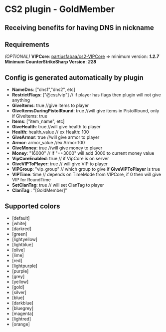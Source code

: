 # CS2 plugin - GoldMember
## Receiving benefits for having DNS in nickname

## Requirements
*(OPTIONAL)* **VIPCore**:  [partiusfabaa/cs2-VIPCore](https://github.com/partiusfabaa/cs2-VIPCore) => minimum version: ***1.2.7***\
**Minimum CounterStrikeSharp Version**: ***228***

## Config is generated automatically by plugin
- **NameDns**: ["dns1","dns2", etc]
- **RestrictFlags**: ["@css/vip"] // if player has flags then plugin will not give anything
- **GiveItems**: true //give items to player
- **GiveItemsDuringPistolRound**: true //will give items in PistolRound, only if GiveItems: true
- **Items**: ["item_name", etc]
- **GiveHealth**: true //will give health to player
- **Health**: health_value // ex Health: 100
- **GiveArmor**: true //will give armor to player
- **Armor**: armor_value //ex Armor:100
- **GiveMoney**: true //will give money to player
- **Money**: "16000" // if "++3000" will add 3000 to current money value
- **VipCoreEnabled**: true // if VipCore is on server
- **GiveVIPToPlayer**: true // will give VIP to player
- **VIPGroup**: "vip_group" // which group to give if **GiveVIPToPlayer** is true
- **VIPTime**: time // depends on TimeMode from VIPCore, if 0 then will give VIP for RoundTime
- **SetClanTag**: true // will set ClanTag to player
- **ClanTag** : "[GoldMember]"

## Supported colors
- [default]
- [white]
- [darkred]
- [green]
- [lightyellow]
- [lightblue]
- [olive]
- [lime]
- [red]
- [lightpurple]
- [purple]
- [grey]
- [yellow]
- [gold]
- [silver]
- [blue]
- [darkblue]
- [bluegrey]
- [magenta]
- [lightred]
- [orange]
